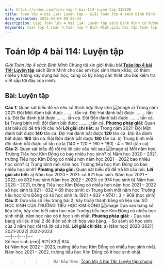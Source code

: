 ```yaml
---
url: https://vndoc.com/toan-lop-4-bai-114-luyen-tap-336830
title: Toán lớp 4 bài 114: Luyện tập - Giải Toán lớp 4 sách Bình Minh - VnDoc.com
date_extracted: 2025-04-09 09:58:44
description: Giải Toán lớp 4 bài 114: Luyện tập sách Bình Minh có hướng dẫn giải chi tiết các câu hỏi trong SGK Toán lớp 4 Bình Minh.
keywords: toán lớp 4,toán 4,toán lớp 4 Bình Minh,giải bài tập toán lớp 4 Bình Minh,giải toán lớp 4 Bình Minh,toán lớp 4 sách Bình Minh,toán 4 Bình Minh,giải sách toán lớp 4 Bình Minh,Toán lớp 4 Bài 114 Luyện tập,giải toán 4 bài 114
---
```


# Toán lớp 4 bài 114: Luyện tập
 _Giải Toán lớp 4 sách Bình Minh_
Chúng tôi xin giới thiệu bài [**Toán lớp 4 bài 114: Luyện tập**](<https://vndoc.com/toan-lop-4-bai-114-luyen-tap-336830>) sách Bình Minh cho các em học sinh tham khảo, có thêm nhiều ý tưởng xây dựng bài học, củng cố kỹ năng cần thiết cho bài kiểm tra viết sắp tới đây của mình.
## Bài: Luyện tập
**Câu 1:** Quan sát biểu đồ và nêu số thích hợp thay cho
![image](https://i.vdoc.vn/data/image/2025/02/21/20-4.png)
a\) Trong năm 2021:
Đội Một đánh bắt được ........ tấn cá.
Đội Hai đánh bắt được ........ tấn cá.
Đội Ba đánh bắt được ........ tấn cá.
Đội Bốn đánh bắt được ........ tấn cá.
b\) Trung bình mỗi đội đánh bắt được ......... tấn cá.
**Phương pháp giải:**
Quan sát biểu đồ để trả lời câu hỏi
**Lời giải chi tiết:**
a\) Trong năm 2021:
Đội Một đánh bắt được **140** tấn cá.
Đội Hai đánh bắt được **120** tấn cá.
Đội Ba đánh bắt được **160** tấn cá.
Đội Bốn đánh bắt được **180** tấn cá.
b\) Trung bình mỗi đội đánh bắt được số tấn cá là \(140 + 120 + 160 + 180\) : 4 = 150 \(tấn cá\)
**Câu 2:** Quan sát biểu đồ rồi trả lời các câu hỏi sau
![image](https://i.vdoc.vn/data/image/2025/02/21/20-5-1.png)
a\) Mỗi năm học, Trường Tiểu học Kim Đồng có bao nhiêu học sinh?
b\) Năm học 2020 – 2021, trường Tiểu học Kim Đồng có nhiều hơn năm học 2021 – 2022 bao nhiêu học sinh?
c\) Trung bình mỗi năm học Trường tiểu học Kim Đồng có bao nhiêu học sinh?
**Phương pháp giải:**
Quan sát biểu đồ để trả lời câu hỏi.
**Lời giải chi tiết:**
a\) Năm học 2020 – 2021: có 921 học sinh.
Năm học 2021 – 2022: có 832 học sinh
Năm học 2022 – 2023: có 974 học sinh
b\) Năm học 2020 – 2021, trường Tiểu học Kim Đồng có nhiều hơn năm học 2021 – 2022 số học sinh là 921 – 832 = 89 \(học sinh\)
c\) Trung bình mỗi năm học Trường tiểu học Kim Đồng có số học sinh là:
\(921 + 832 + 974\) : 3 = 909 \(học sinh\)
**Câu 3:** Dựa vào số liệu trong bài 2, hãy hoàn thành bảng số liệu sau
SỐ HỌC SINH CỦA TRƯỜNG TIỂU HỌC KIM ĐỒNG
![image](https://i.vdoc.vn/data/image/2025/02/21/20-6-1.png)
Dựa vào bảng số liệu trên, hãy cho biết năm học nào Trường tiểu học Kim Đồng có nhiều học sinh nhất, năm học nào có ít học sinh nhất.
**Phương pháp giải:**
\- Dựa vào bảng số liệu ở bài 2 để điền số thích hợp vào bảng.
\- So sánh số học sinh của 3 năm học rồi trả lời câu hỏi.
**Lời giải chi tiết:**
a\)
Năm học| 2020-2021| 2021-2022| 2022-2023  
---|---|---|---  
Số học sinh \(em\)| 921| 832| 974  
b\) Năm học 2022 – 2023, trường tiểu học Kim Đồng có nhiều học sinh nhất. Năm học 2021 – 2022, trường tiểu học Kim Đồng có ít học sinh nhất.
>>>> Bài tiếp theo: [Toán lớp 4 bài 116: Luyện tập chung](<https://vndoc.com/toan-lop-4-bai-116-luyen-tap-chung-336841>)
